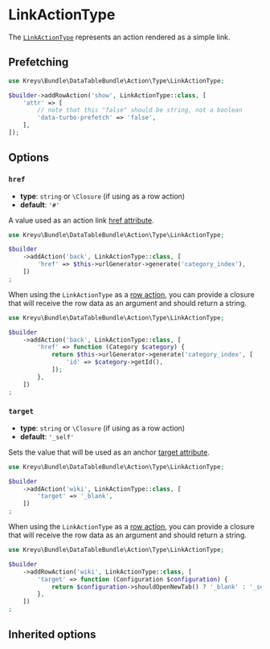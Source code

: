 <script setup>
    import ActionTypeOptions from "./options/action.md";
    import TurboPrefetchingSection from "./../../../shared/turbo-prefetching.md";
</script>

# LinkActionType

The [`LinkActionType`](https://github.com/Kreyu/data-table-bundle/blob/main/src/Action/Type/LinkActionType.php) represents an action rendered as a simple link.

## Prefetching

<TurboPrefetchingSection>

```php
use Kreyu\Bundle\DataTableBundle\Action\Type\LinkActionType;

$builder->addRowAction('show', LinkActionType::class, [
    'attr' => [
        // note that this "false" should be string, not a boolean
        'data-turbo-prefetch' => 'false',
    ],
]);
```

</TurboPrefetchingSection>

## Options

### `href`

- **type**: `string` or `\Closure` (if using as a row action)
- **default**: `'#'`

A value used as an action link [href attribute](https://developer.mozilla.org/en-US/docs/Web/HTML/Element/a#attr-href).

```php
use Kreyu\Bundle\DataTableBundle\Action\Type\LinkActionType;

$builder
    ->addAction('back', LinkActionType::class, [
        'href' => $this->urlGenerator->generate('category_index'),
    ])
;
```

When using the `LinkActionType` as a [row action](../../../docs/components/actions.md), you can provide a closure
that will receive the row data as an argument and should return a string.

```php
use Kreyu\Bundle\DataTableBundle\Action\Type\LinkActionType;

$builder
    ->addAction('back', LinkActionType::class, [
        'href' => function (Category $category) {
            return $this->urlGenerator->generate('category_index', [
                'id' => $category->getId(),        
            ]);
        },
    ])
;
```

### `target`

- **type**: `string` or `\Closure` (if using as a row action)
- **default**: `'_self'`

Sets the value that will be used as an anchor [target attribute](https://developer.mozilla.org/en-US/docs/Web/HTML/Element/a#attr-target).

```php
use Kreyu\Bundle\DataTableBundle\Action\Type\LinkActionType;

$builder
    ->addAction('wiki', LinkActionType::class, [
        'target' => '_blank',
    ])
;
```

When using the `LinkActionType` as a [row action](../../../docs/components/actions.md), you can provide a closure
that will receive the row data as an argument and should return a string.

```php
use Kreyu\Bundle\DataTableBundle\Action\Type\LinkActionType;

$builder
    ->addRowAction('wiki', LinkActionType::class, [
        'target' => function (Configuration $configuration) {
            return $configuration->shouldOpenNewTab() ? '_blank' : '_self';
        },
    ])
;
```

## Inherited options

<ActionTypeOptions/>
